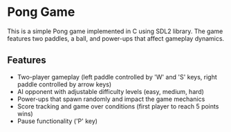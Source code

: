 # Pong Game

This is a simple Pong game implemented in C using SDL2 library. The game features two paddles, a ball, and power-ups that affect gameplay dynamics.

## Features
- Two-player gameplay (left paddle controlled by 'W' and 'S' keys, right paddle controlled by arrow keys)
- AI opponent with adjustable difficulty levels (easy, medium, hard)
- Power-ups that spawn randomly and impact the game mechanics
- Score tracking and game over conditions (first player to reach 5 points wins)
- Pause functionality ('P' key)